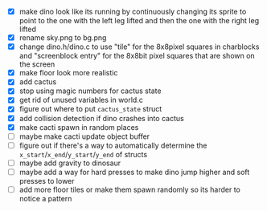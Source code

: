 - [x] make dino look like its running by continuously changing its sprite to point to the one with the left leg lifted and then the one with the right leg lifted
- [x] rename sky.png to bg.png
- [x] change dino.h/dino.c to use "tile" for the 8x8pixel squares in charblocks and "screenblock entry" for the 8x8bit pixel squares that are shown on the screen
- [x] make floor look more realistic
- [x] add cactus
- [x] stop using magic numbers for cactus state
- [x] get rid of unused variables in world.c
- [x] figure out where to put `cactus_state` struct
- [x] add collision detection if dino crashes into cactus
- [x] make cacti spawn in random places
- [ ] maybe make cacti update object buffer
- [ ] figure out if there's a way to automatically determine the `x_start`/`x_end`/`y_start`/`y_end` of structs
- [ ] maybe add gravity to dinosaur
- [ ] maybe add a way for hard presses to make dino jump higher and soft presses to lower
- [ ] add more floor tiles or make them spawn randomly so its harder to notice a pattern
